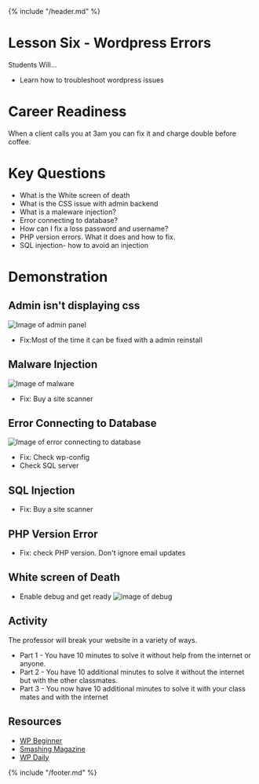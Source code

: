 {% include "/header.md" %}

# Lesson Six - Wordpress Errors

Students Will...
* Learn how to troubleshoot wordpress issues

# Career Readiness
When a client calls you at 3am you can fix it and charge double before coffee.

# Key Questions
* What is the White screen of death
* What is the CSS issue with admin backend
* What is a maleware injection?
* Error connecting to database?
* How can I fix a loss password and username?
* PHP version errors. What it does and how to fix.
* SQL injection- how to avoid an injection


# Demonstration

## Admin isn't displaying css

![Image of admin panel](https://www.commandzer01.com/wp-content/uploads/2017/12/Screen-Shot-2017-12-09-at-9.52.06-AM-1.png)

* Fix:Most of the time it can be fixed with a admin reinstall


## Malware Injection
![Image of malware](https://www.commandzer01.com/wp-content/uploads/2017/12/Screen-Shot-2017-12-09-at-9.59.41-AM.png)

* Fix: Buy a site scanner

## Error Connecting to Database
![Image of error connecting to database](https://www.commandzer01.com/wp-content/uploads/2017/12/Screen-Shot-2017-12-09-at-10.06.21-AM.png)

* Fix: Check wp-config
* Check SQL server

## SQL Injection
* Fix: Buy a site scanner

## PHP Version Error
* Fix: check PHP version. Don't ignore email updates

## White screen of Death
* Enable debug and get ready
![image of debug](https://www.commandzer01.com/wp-content/uploads/2017/12/Screen-Shot-2017-12-09-at-10.30.36-AM.png)


## Activity
The professor will break your website in a variety of ways.
* Part 1 - You have 10 minutes to solve it without help from the internet or anyone.
* Part 2 - You have 10 additional minutes to solve it without the internet but with the other classmates.
* Part 3 - You now have 10 additional minutes to solve it with your class mates and with the internet

## Resources
* [WP Beginner](http://www.wpbeginner.com/)
* [Smashing Magazine](https://www.smashingmagazine.com/)
* [WP Daily](https://thewpdaily.com/)

{% include "/footer.md" %}
